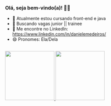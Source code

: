 ### Olá, seja bem-vindo(a)! 👩‍💻

<!--
**Dani-Medeiros/Dani-Medeiros** is a ✨ _special_ ✨ repository because its `README.md` (this file) appears on your GitHub profile.
-->
- 🔭 Atualmente estou cursando front-end e java
- 🌱 Buscando vagas junior || trainee
- 💬 Me encontre no LinkedIn: https://www.linkedin.com/in/danielemedeiros/
- 😄 Pronomes: Ela/Dela

##

<div>
  <a href="https://github.com/rafaballerini">
  <img height="160em" src="https://github-readme-stats.vercel.app/api?username=Dani-Medeiros&show_icons=true&theme=dracula&include_all_commits=true&count_private=true"/>
  <img height="160em" src="https://github-readme-stats.vercel.app/api/top-langs/?username=Dani-Medeiros&layout=compact&langs_count=7&theme=dracula"/>
</div>
